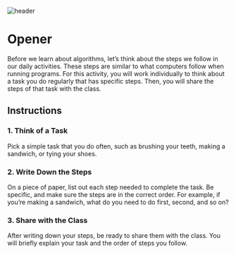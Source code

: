 ![header](assets/header.png)

# Opener

Before we learn about algorithms, let’s think about the steps we follow in our daily activities. These steps are similar to what computers follow when running programs. For this activity, you will work individually to think about a task you do regularly that has specific steps. Then, you will share the steps of that task with the class.

## Instructions

### 1. Think of a Task

Pick a simple task that you do often, such as brushing your teeth, making a sandwich, or tying your shoes.

### 2. Write Down the Steps

On a piece of paper, list out each step needed to complete the task. Be specific, and make sure the steps are in the correct order. For example, if you’re making a sandwich, what do you need to do first, second, and so on?

### 3. Share with the Class

After writing down your steps, be ready to share them with the class. You will briefly explain your task and the order of steps you follow.